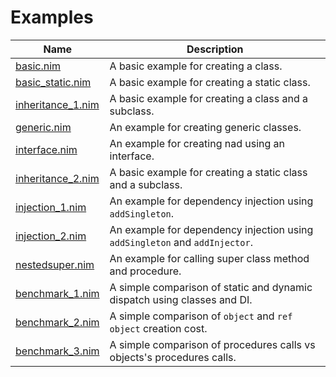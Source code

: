 # Examples



| Name                                                                                        | Description                                                                 |
|---------------------------------------------------------------------------------------------|-----------------------------------------------------------------------------|
| [basic.nim](https://github.com/YaDev/NimCLS/blob/master/examples/basic.nim)                 | A basic example for creating a class.                                       |
| [basic_static.nim](https://github.com/YaDev/NimCLS/blob/master/examples/basic_static.nim)   | A basic example for creating a static class.                                |
| [inheritance_1.nim](https://github.com/YaDev/NimCLS/blob/master/examples/inheritance_1.nim) | A basic example for creating a class and a subclass.                        |
| [generic.nim](https://github.com/YaDev/NimCLS/blob/master/examples/generic.nim)             | An example for creating generic classes.                                    |
| [interface.nim](https://github.com/YaDev/NimCLS/blob/master/examples/interface.nim)         | An example for creating nad using an interface.                             |
| [inheritance_2.nim](https://github.com/YaDev/NimCLS/blob/master/examples/inheritance_2.nim) | A basic example for creating a static class and a subclass.                 |
| [injection_1.nim](https://github.com/YaDev/NimCLS/blob/master/examples/injection_1.nim)     | An example for dependency injection using `addSingleton`.                   |
| [injection_2.nim](https://github.com/YaDev/NimCLS/blob/master/examples/injection_2.nim)     | An example for dependency injection using `addSingleton` and `addInjector`. |
| [nestedsuper.nim](https://github.com/YaDev/NimCLS/blob/master/examples/nestedsuper.nim)     | An example for calling super class method and procedure.                    |
| [benchmark_1.nim](https://github.com/YaDev/NimCLS/blob/master/examples/benchmark_1.nim)     | A simple comparison of static and dynamic dispatch using classes and DI.    |
| [benchmark_2.nim](https://github.com/YaDev/NimCLS/blob/master/examples/benchmark_2.nim)     | A simple comparison of `object` and `ref object` creation cost.             |
| [benchmark_3.nim](https://github.com/YaDev/NimCLS/blob/master/examples/benchmark_3.nim)     | A simple comparison of procedures calls vs objects's procedures calls.      |